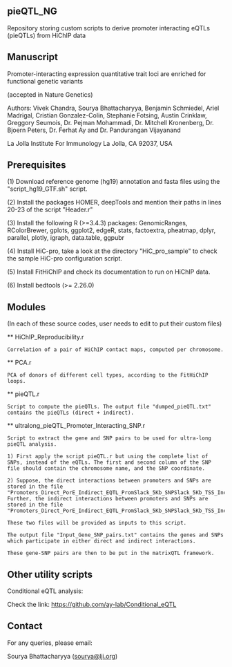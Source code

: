 pieQTL_NG
-----------

Repository storing custom scripts to derive promoter interacting eQTLs (pieQTLs) from HiChIP data

Manuscript
-----------

Promoter-interacting expression quantitative trait loci are enriched for functional genetic variants

(accepted in Nature Genetics)

Authors: Vivek Chandra, Sourya Bhattacharyya, Benjamin Schmiedel, Ariel Madrigal, Cristian Gonzalez-Colin, Stephanie Fotsing, Austin Crinklaw, Greggory Seumois, Dr. Pejman Mohammadi, Dr. Mitchell Kronenberg, Dr. Bjoern Peters, Dr. Ferhat Ay and Dr. Pandurangan Vijayanand

La Jolla Institute For Immunology
La Jolla, CA 92037, USA

Prerequisites
--------------

(1) Download reference genome (hg19) annotation and fasta files using the "script_hg19_GTF.sh" script.

(2) Install the packages HOMER, deepTools and mention their paths in lines 20-23 of the script "Header.r"

(3) Install the following R (>=3.4.3) packages: GenomicRanges, RColorBrewer, gplots, ggplot2, edgeR, stats, factoextra, pheatmap, dplyr, parallel, plotly, igraph, data.table, ggpubr

(4) Install HiC-pro, take a look at the directory "HiC_pro_sample" to check the sample HiC-pro configuration script.

(5) Install FitHiChIP and check its documentation to run on HiChIP data. 

(6) Install bedtools (>= 2.26.0)


Modules
---------

(In each of these source codes, user needs to edit to put their custom files)

** HiChIP_Reproducibility.r

	Correlation of a pair of HiChIP contact maps, computed per chromosome.

** PCA.r	

	PCA of donors of different cell types, according to the FitHiChIP loops.

** pieQTL.r	

	Script to compute the pieQTLs. The output file "dumped_pieQTL.txt" contains the pieQTLs (direct + indirect).

** ultralong_pieQTL_Promoter_Interacting_SNP.r

	Script to extract the gene and SNP pairs to be used for ultra-long pieQTL analysis.

	1) First apply the script pieQTL.r but using the complete list of SNPs, instead of the eQTLs. The first and second column of the SNP file should contain the chromosome name, and the SNP coordinate.

	2) Suppose, the direct interactions between promoters and SNPs are stored in the file "Promoters_Direct_PorE_Indirect_EQTL_PromSlack_5Kb_SNPSlack_5Kb_TSS_Included.bed". Further, the indirect interactions between promoters and SNPs are stored in the file "Promoters_Direct_PorE_Indirect_EQTL_PromSlack_5Kb_SNPSlack_5Kb_TSS_Included.bed". 

	These two files will be provided as inputs to this script.

	The output file "Input_Gene_SNP_pairs.txt" contains the genes and SNPs which participate in either direct and indirect interactions.

	These gene-SNP pairs are then to be put in the matrixQTL framework.


Other utility scripts
--------------------------

Conditional eQTL analysis:

Check the link: https://github.com/ay-lab/Conditional_eQTL


Contact
----------

For any queries, please email:

Sourya Bhattacharyya (sourya@lji.org)
